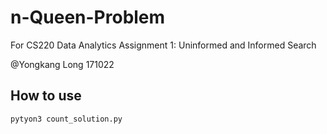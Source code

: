 # n-Queen-Problem

For CS220 Data Analytics Assignment 1: Uninformed and Informed Search

@Yongkang Long 171022

## How to use
```pytyon3 count_solution.py```
